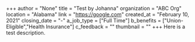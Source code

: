 +++
author = "None"
title = "Test by Johanna"
organization = "ABC Org"
location = "Alabama"
link = "https://google.com"
created_at = "February 10, 2021"
closing_date = "-"
a_job_type = ["Full Time"]
b_benefits = ["Union-Eligible","Health Insurance"]
c_feedback = ""
thumbnail = ""
+++
Here is a test description.